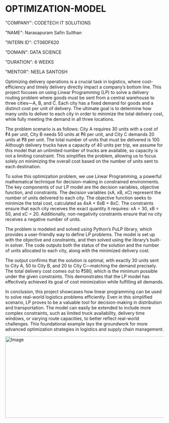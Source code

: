 # OPTIMIZATION-MODEL

"COMPANY": CODETECH IT SOLUTIONS

"NAME": Narasapuram Safin Sulthan

"INTERN ID": CT06DF620

"DOMAIN": DATA SCIENCE

"DURATION": 6 WEEKS

"MENTOR": NEELA SANTOSH

Optimizing delivery operations is a crucial task in logistics, where cost-efficiency and timely delivery directly impact a company’s bottom line. This project focuses on using Linear Programming (LP) to solve a delivery routing problem where goods must be sent from a central warehouse to three cities—A, B, and C. Each city has a fixed demand for goods and a distinct cost per unit of delivery. The ultimate goal is to determine how many units to deliver to each city in order to minimize the total delivery cost, while fully meeting the demand in all three locations.

The problem scenario is as follows: City A requires 30 units with a cost of ₹4 per unit, City B needs 50 units at ₹6 per unit, and City C demands 20 units at ₹8 per unit. The total number of units that must be delivered is 100. Although delivery trucks have a capacity of 40 units per trip, we assume for this model that an unlimited number of trucks are available, so capacity is not a limiting constraint. This simplifies the problem, allowing us to focus solely on minimizing the overall cost based on the number of units sent to each destination.

To solve this optimization problem, we use Linear Programming, a powerful mathematical technique for decision-making in constrained environments. The key components of our LP model are the decision variables, objective function, and constraints. The decision variables (xA, xB, xC) represent the number of units delivered to each city. The objective function seeks to minimize the total cost, calculated as 4xA + 6xB + 8xC. The constraints ensure that each city receives the exact quantity it requires: xA = 30, xB = 50, and xC = 20. Additionally, non-negativity constraints ensure that no city receives a negative number of units.

The problem is modeled and solved using Python’s PuLP library, which provides a user-friendly way to define LP problems. The model is set up with the objective and constraints, and then solved using the library’s built-in solver. The code outputs both the status of the solution and the number of units allocated to each city, along with the minimized delivery cost.

The output confirms that the solution is optimal, with exactly 30 units sent to City A, 50 to City B, and 20 to City C—matching the demand precisely. The total delivery cost comes out to ₹580, which is the minimum possible under the given constraints. This demonstrates that the LP model has effectively achieved its goal of cost minimization while fulfilling all demands.

In conclusion, this project showcases how linear programming can be used to solve real-world logistics problems efficiently. Even in this simplified scenario, LP proves to be a valuable tool for decision-making in distribution and transportation. The model can easily be extended to include more complex constraints, such as limited truck availability, delivery time windows, or varying route capacities, to better reflect real-world challenges. This foundational example lays the groundwork for more advanced optimization strategies in logistics and supply chain management.

<img width="1427" height="258" alt="Image" src="https://github.com/user-attachments/assets/5e549665-d998-4f65-9eb0-01ff4ef2fc9c" />
